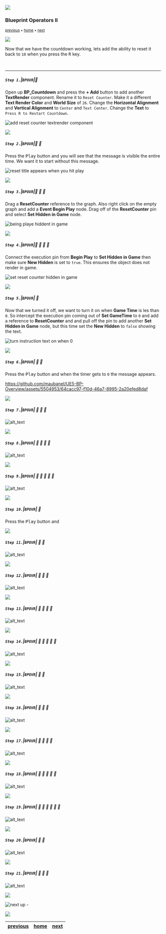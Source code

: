 ![](../images/line3.png)

### Blueprint Operators II

<sub>[previous](../operators/README.md#user-content-blueprint-operators) • [home](../README.md#user-content-ue5-bp-overview) • [next](../)</sub>

![](../images/line3.png)

Now that we have the countdown working, lets add the ability to reset it back to `10` when you press the <kbd>R</kbd> key.

<br>

---

##### `Step 1.`\|`BPOVR`|:small_blue_diamond:

Open up **BP_Countdown** and press the **+ Add** button to add another **TextRender** component.  Rename it to `Reset Counter`. Make it a different **Text Render Color** and **World Size** of `26`.  Change the **Horizontal Alignment** and **Vertical Alignment** to `Center` and `Text Center`.  Change the **Text** to `Press R to Restart Countdown`.

![add reset counter textrender component](images/addResetNode.png)

![](../images/line2.png)

##### `Step 2.`\|`BPOVR`|:small_blue_diamond: :small_blue_diamond: 

Press the <kbd>Play</kbd> button and you will see that the message is visible the entire time. We want it to start without this message.

![reset title appears when you hit play](images/alwaysReset.png)

![](../images/line2.png)

##### `Step 3.`\|`BPOVR`|:small_blue_diamond: :small_blue_diamond: :small_blue_diamond:

Drag a **ResetCounter** reference to the graph.  Also right click on the empty graph and add a **Event Begin Play** node. Drag off of the **ResetCounter** pin and select **Set Hidden in Game** node.

![being playe hiddent in game](images/setHidden.png)

![](../images/line2.png)

##### `Step 4.`\|`BPOVR`|:small_blue_diamond: :small_blue_diamond: :small_blue_diamond: :small_blue_diamond:

Connect the execution pin from **Begin Play** to **Set Hidden in Game** then make sure **New Hidden** is set to `true`.  This ensures the object does not render in game.

![set reset counter hidden in game](images/newHiddenTrue.png)

![](../images/line2.png)

##### `Step 5.`\|`BPOVR`| :small_orange_diamond:

Now that we turned it off, we want to turn it on when **Game Time** is les than `0`.  So intercept the execution pin coming out of **Set GameTime** to `0` and add a reference to **ResetCounter** and and pull off the pin to add another **Set Hidden in Game** node, but this time set the **New Hidden** to `false` showing the text.

![turn instruction text on when 0](images/Unhide.png)

![](../images/line2.png)

##### `Step 6.`\|`BPOVR`| :small_orange_diamond: :small_blue_diamond:

Press the <kbd>Play</kbd> button and when the timer gets to `0` the message appears.

https://github.com/maubanel/UE5-BP-Overview/assets/5504953/64cacc97-f10d-46a7-8995-2a20efed8daf

![](../images/line2.png)

##### `Step 7.`\|`BPOVR`| :small_orange_diamond: :small_blue_diamond: :small_blue_diamond:


![alt_text](images/addREvent.png)

![](../images/line2.png)

##### `Step 8.`\|`BPOVR`| :small_orange_diamond: :small_blue_diamond: :small_blue_diamond: :small_blue_diamond:

![alt_text](images/whenResetVisible.png)

![](../images/line2.png)

##### `Step 9.`\|`BPOVR`| :small_orange_diamond: :small_blue_diamond: :small_blue_diamond: :small_blue_diamond: :small_blue_diamond:

![alt_text](images/branchComment.png)

![](../images/line2.png)

##### `Step 10.`\|`BPOVR`| :large_blue_diamond:

Press the <kbd>Play</kbd> button and 

![](../images/line2.png)

##### `Step 11.`\|`BPOVR`| :large_blue_diamond: :small_blue_diamond: 

![alt_text](images/.png)

![](../images/line2.png)

##### `Step 12.`\|`BPOVR`| :large_blue_diamond: :small_blue_diamond: :small_blue_diamond: 

![alt_text](images/.png)

![](../images/line2.png)

##### `Step 13.`\|`BPOVR`| :large_blue_diamond: :small_blue_diamond: :small_blue_diamond:  :small_blue_diamond: 

![alt_text](images/.png)

![](../images/line2.png)

##### `Step 14.`\|`BPOVR`| :large_blue_diamond: :small_blue_diamond: :small_blue_diamond: :small_blue_diamond:  :small_blue_diamond: 

![alt_text](images/.png)

![](../images/line2.png)

##### `Step 15.`\|`BPOVR`| :large_blue_diamond: :small_orange_diamond: 

![alt_text](images/.png)

![](../images/line2.png)

##### `Step 16.`\|`BPOVR`| :large_blue_diamond: :small_orange_diamond:   :small_blue_diamond: 

![alt_text](images/.png)

![](../images/line2.png)

##### `Step 17.`\|`BPOVR`| :large_blue_diamond: :small_orange_diamond: :small_blue_diamond: :small_blue_diamond:

![alt_text](images/.png)

![](../images/line2.png)

##### `Step 18.`\|`BPOVR`| :large_blue_diamond: :small_orange_diamond: :small_blue_diamond: :small_blue_diamond: :small_blue_diamond:

![alt_text](images/.png)

![](../images/line2.png)

##### `Step 19.`\|`BPOVR`| :large_blue_diamond: :small_orange_diamond: :small_blue_diamond: :small_blue_diamond: :small_blue_diamond: :small_blue_diamond:

![alt_text](images/.png)

![](../images/line2.png)

##### `Step 20.`\|`BPOVR`| :large_blue_diamond: :large_blue_diamond:

![alt_text](images/.png)

![](../images/line2.png)

##### `Step 21.`\|`BPOVR`| :large_blue_diamond: :large_blue_diamond: :small_blue_diamond:

![alt_text](images/.png)

![](../images/line.png)

<!-- <img src="https://via.placeholder.com/1000x100/45D7CA/000000/?text=Next Up - ADD NEXT PAGE"> -->

![next up - ](images/banner.png)

![](../images/line.png)

| [previous](../operators/README.md#user-content-blueprint-operators)| [home](../README.md#user-content-ue5-bp-overview) | [next](../)|
|---|---|---|
